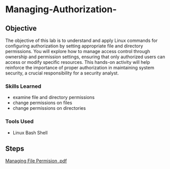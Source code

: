 # Managing-Authorization-

## Objective
The objective of this lab is to understand and apply Linux commands for configuring authorization by setting appropriate file and directory permissions. You will explore how to manage access control through ownership and permission settings, ensuring that only authorized users can access or modify specific resources. This hands-on activity will help reinforce the importance of proper authorization in maintaining system security, a crucial responsibility for a security analyst.

### Skills Learned
- examine file and directory permissions
- change permissions on files
- change permissions on directories
  
### Tools Used
- Linux Bash Shell
  
## Steps
[Managing File Permision .pdf](https://github.com/user-attachments/files/17051949/Managing.File.Permision.pdf)

